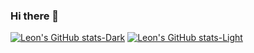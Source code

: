 ### Hi there 👋

[![Leon's GitHub stats-Dark](https://github-readme-stats.vercel.app/api?username=leonsieke&show_icons=true&theme=dark#gh-dark-mode-only&count_private=true)](https://github.com/anuraghazra/github-readme-stats#gh-dark-mode-only)
[![Leon's GitHub stats-Light](https://github-readme-stats.vercel.app/api?username=leonsieke&show_icons=true&theme=default#gh-light-mode-only&count_private=true)](https://github.com/anuraghazra/github-readme-stats#gh-light-mode-only)

<!--
**leonsieke/leonsieke** is a ✨ _special_ ✨ repository because its `README.md` (this file) appears on your GitHub profile.

Here are some ideas to get you started:

- 🔭 I’m currently working on ...
- 🌱 I’m currently learning ...
- 👯 I’m looking to collaborate on ...
- 🤔 I’m looking for help with ...
- 💬 Ask me about ...
- 📫 How to reach me: ...
- 😄 Pronouns: ...
- ⚡ Fun fact: ...
-->
